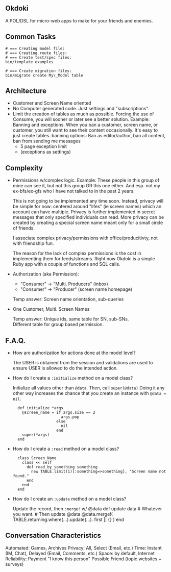 

Okdoki
----------

A POL/DSL for micro-web apps to
make for your friends and enemies.

Common Tasks
-----------------

    # === Creating model file:
    # === Creating route files:
    # === Create test/spec files:
    bin/template examples

    # === Create migration files:
    bin/migrate create My\_Model table


Architecture
------------

* Customer and Screen Name oriented
* No Computer generated code. Just settings and "subscriptions".
* Limit the creation of tables as much as possible.
  Forcing the use of Consume, you will sooner or later see a better solution.
  Example: Banning and exceptions. When you ban a customer,
  screen name, or customer, you still want to see their content
  occasionally. It's easy to just create tables.
    banning options: Ban as editor/author, ban all content,
    ban from sending me messages
    + 5 page exception limit
    + (exceptions as settings)

Complexity
----------

* Permissions w/complex logic. Example:
     These people in this group of mine can see it,
     but not this group OR this one either.
     And esp. not my ex-bfs/ex-gfs who I have
     not talked to in the past 2 years.

  This is not going to be implemented any time soon.
  Instead, privacy will be simple for now:
    centered around "lifes" (ie screen names) which
    an account can have multiple.
  Privacy is further implemented in secret messages that only
  specified individuals can read.
  More privacy can be created by creating a special screen name
  meant only for a small circle of friends.

  I associate complex privacy/permissions with office/producitivty,
  not with friendship fun.

  The reason for the lack of complex permissions is the cost
  in implementing them for feeds/streams.  Right now Okdoki
  is a simple Ruby app with a couple of functions and SQL calls.

* Authorization (aka Permission):
  * "Consumer" -> "Multi. Producers" (inbox)
  * "Consumer" -> "Producer"         (screen name homepage)

  Temp answer: Screen name orientation, sub-queries

* One Customer, Multi. Screen Names

  Temp answer:
    Unique ids, same table for SN, sub-SNs.
    <br />
    Different table for group based permission.

F.A.Q.
------

* How are authorization for actions done at the model level?

  The USER is obtained from the session and validations
  are used to ensure USER is allowed to do the intended
  action.

* How do I create a `:initialize` method on a model class?

  Initialize all values other than `@data`. Then, call `super(@data)`
  Doing it any other way increases the chance that you create
  an instance with `@data = nil`.

        def initialize *args
          @screen_name = if args.size == 2
                           args.pop
                         else
                           nil
                         end
          super(*args)
        end

* How do I create a `:read` method on a model class?

        class Screen_Name
          class << self
            def read_by_something something
              new TABLE.limit(1)[:something=>something], "Screen name not found."
            end
          end
        end

* How do I create an `:update` method on a model class?

  Update the record, then `:merge!` w/ @data
        def update data
          # Whatever you want.
          # Then update @data
          @data.merge!(
             TABLE.returning.where(...).update(...).
             first || {}
          )
        end

Conversation Characteristics
----------------

Automated: Games, Archives
Privacy:   All, Select (Email, etc.)
Time:      Instant (IM, Chat), Delayed (Email, Comments, etc.)
Space:     by default, Internet
Reliability:
  Payment
  "I know this person"
  Possible Friend (topic websites + surveys)








